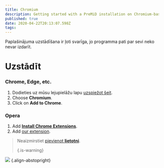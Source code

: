 ```yaml
---
title: Chromium
description: Getting started with a PreMiD installation on Chromium-based browsers
published: true
date: 2020-04-22T20:13:07.598Z
tags:
---
```


Paplašinājuma uzstādīšana ir ļoti svarīga, jo programma pati par sevi neko nevar izdarīt.

# Uzstādīt
### Chrome, Edge, etc.
1. Dodieties uz mūsu lejupielāžu lapu [uzspiežot šeit](https://premid.app/downloads).
2. Choose **Chromium**.
3. Click on **Add to Chrome**.

### Opera
1. Add **[Install Chrome Extensions](https://addons.opera.com/en/extensions/details/install-chrome-extensions/)**.
2. Add [our extension](https://premid.app/downloads).

> Neaizmirstiet [pievienot **lietotni**](/install). 
> 
> {.is-warning}

![](https://img.icons8.com/color/2x/chrome.png) {.align-abstopright}